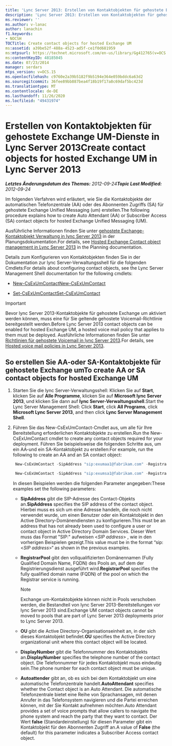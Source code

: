 ```yaml
---
title: 'Lync Server 2013: Erstellen von Kontaktobjekten für gehostete Exchange UM-Dienste'
description: 'Lync Server 2013: Erstellen von Kontaktobjekten für gehostete Exchange um.'
ms.reviewer: ''
ms.author: v-lanac
author: lanachin
f1.keywords:
- NOCSH
TOCTitle: Create contact objects for hosted Exchange UM
ms:assetid: a39be52f-488a-4523-ad5f-ce1f0d681959
ms:mtpsurl: https://technet.microsoft.com/en-us/library/Gg412765(v=OCS.15)
ms:contentKeyID: 48185045
ms.date: 07/23/2014
manager: serdars
mtps_version: v=OCS.15
ms.openlocfilehash: c9760e2a39b5182f9b5194e364e059bddc6a63d2
ms.sourcegitcommit: 36fee89bb887bea4f18b19f17a8c69daf5bc423d
ms.translationtype: MT
ms.contentlocale: de-DE
ms.lasthandoff: 11/26/2020
ms.locfileid: "49431974"
---
```

# <a name="create-contact-objects-for-hosted-exchange-um-in-lync-server-2013"></a><span data-ttu-id="d704c-103">Erstellen von Kontaktobjekten für gehostete Exchange UM-Dienste in Lync Server 2013</span><span class="sxs-lookup"><span data-stu-id="d704c-103">Create contact objects for hosted Exchange UM in Lync Server 2013</span></span>

<div data-xmlns="http://www.w3.org/1999/xhtml">

<div class="topic" data-xmlns="http://www.w3.org/1999/xhtml" data-msxsl="urn:schemas-microsoft-com:xslt" data-cs="https://msdn.microsoft.com/">

<div data-asp="https://msdn2.microsoft.com/asp">



</div>

<div id="mainSection">

<div id="mainBody"><span data-ttu-id="d704c-104">

<span> </span></span><span class="sxs-lookup"><span data-stu-id="d704c-104">

<span> </span></span></span>

<span data-ttu-id="d704c-105">_**Letztes Änderungsdatum des Themas:** 2012-09-24_</span><span class="sxs-lookup"><span data-stu-id="d704c-105">_**Topic Last Modified:** 2012-09-24_</span></span>

<span data-ttu-id="d704c-106">Im folgenden Verfahren wird erläutert, wie Sie die Kontaktobjekte der automatischen Telefonzentrale (AA) oder des Abonnenten Zugriffs (SA) für gehostete Exchange Unified Messaging (um) erstellen.</span><span class="sxs-lookup"><span data-stu-id="d704c-106">The following procedure explains how to create Auto Attendant (AA) or Subscriber Access (SA) contact objects for hosted Exchange Unified Messaging (UM).</span></span>

<span data-ttu-id="d704c-107">Ausführliche Informationen finden Sie unter [gehostete Exchange-Kontaktobjekt Verwaltung in lync Server 2013](lync-server-2013-hosted-exchange-contact-object-management.md) in der Planungsdokumentation.</span><span class="sxs-lookup"><span data-stu-id="d704c-107">For details, see [Hosted Exchange Contact object management in Lync Server 2013](lync-server-2013-hosted-exchange-contact-object-management.md) in the Planning documentation.</span></span>

<span data-ttu-id="d704c-108">Details zum Konfigurieren von Kontaktobjekten finden Sie in der Dokumentation zur lync Server-Verwaltungsshell für die folgenden Cmdlets:</span><span class="sxs-lookup"><span data-stu-id="d704c-108">For details about configuring contact objects, see the Lync Server Management Shell documentation for the following cmdlets:</span></span>

  - [<span data-ttu-id="d704c-109">New-CsExUmContact</span><span class="sxs-lookup"><span data-stu-id="d704c-109">New-CsExUmContact</span></span>](https://docs.microsoft.com/powershell/module/skype/New-CsExUmContact)

  - [<span data-ttu-id="d704c-110">Set-CsExUmContact</span><span class="sxs-lookup"><span data-stu-id="d704c-110">Set-CsExUmContact</span></span>](https://docs.microsoft.com/powershell/module/skype/Set-CsExUmContact)

<div class=" ">


> [!IMPORTANT]  
> <span data-ttu-id="d704c-111">Bevor lync Server 2013-Kontaktobjekte für gehostete Exchange um aktiviert werden können, muss eine für Sie geltende gehostete Voicemail-Richtlinie bereitgestellt werden.</span><span class="sxs-lookup"><span data-stu-id="d704c-111">Before Lync Server 2013 contact objects can be enabled for hosted Exchange UM, a hosted voice mail policy that applies to them must be deployed.</span></span> <span data-ttu-id="d704c-112">Ausführliche Informationen finden Sie unter <A href="lync-server-2013-hosted-voice-mail-policies.md">Richtlinien für gehostete Voicemail in lync Server 2013</A>.</span><span class="sxs-lookup"><span data-stu-id="d704c-112">For details, see <A href="lync-server-2013-hosted-voice-mail-policies.md">Hosted voice mail policies in Lync Server 2013</A>.</span></span>



</div>

<div>

## <a name="to-create-aa-or-sa-contact-objects-for-hosted-exchange-um"></a><span data-ttu-id="d704c-113">So erstellen Sie AA-oder SA-Kontaktobjekte für gehostete Exchange um</span><span class="sxs-lookup"><span data-stu-id="d704c-113">To create AA or SA contact objects for hosted Exchange UM</span></span>

1.  <span data-ttu-id="d704c-114">Starten Sie die lync Server-Verwaltungsshell: Klicken Sie auf **Start**, klicken Sie auf **Alle Programme**, klicken Sie auf **Microsoft lync Server 2013**, und klicken Sie dann auf **lync Server-Verwaltungsshell**.</span><span class="sxs-lookup"><span data-stu-id="d704c-114">Start the Lync Server Management Shell: Click **Start**, click **All Programs**, click **Microsoft Lync Server 2013**, and then click **Lync Server Management Shell**.</span></span>

2.  <span data-ttu-id="d704c-115">Führen Sie das New-CsExUmContact-Cmdlet aus, um alle für Ihre Bereitstellung erforderlichen Kontaktobjekte zu erstellen.</span><span class="sxs-lookup"><span data-stu-id="d704c-115">Run the New-CsExUmContact cmdlet to create any contact objects required for your deployment.</span></span> <span data-ttu-id="d704c-116">Führen Sie beispielsweise die folgenden Schritte aus, um ein AA-und ein SA-Kontaktobjekt zu erstellen:</span><span class="sxs-lookup"><span data-stu-id="d704c-116">For example, run the following to create an AA and an SA contact object:</span></span>
    
       ```powershell
        New-CsExUmContact -SipAddress "sip:exumaa1@fabrikam.com" -RegistrarPool "RedmondPool.litwareinc.com" -OU "HostedExUM Integration" -DisplayNumber "+14255550101" -AutoAttendant $True
       ```
    
       ```powershell
        New-CsExUmContact -SipAddress "sip:exumsa1@fabrikam.com" -RegistrarPool "RedmondPool.litwareinc.com" -OU "HostedExUM Integration" -DisplayNumber "+14255550101"
       ```
    
    <span data-ttu-id="d704c-117">In diesen Beispielen werden die folgenden Parameter angegeben:</span><span class="sxs-lookup"><span data-stu-id="d704c-117">These examples set the following parameters:</span></span>
    
      - <span data-ttu-id="d704c-118">**SipAddress** gibt die SIP-Adresse des Contact-Objekts an.</span><span class="sxs-lookup"><span data-stu-id="d704c-118">**SipAddress** specifies the SIP address of the contact object.</span></span> <span data-ttu-id="d704c-119">Hierbei muss es sich um eine Adresse handeln, die noch nicht verwendet wurde, um einen Benutzer oder ein Kontaktobjekt in den Active Directory-Domänendiensten zu konfigurieren.</span><span class="sxs-lookup"><span data-stu-id="d704c-119">This must be an address that has not already been used to configure a user or contact object in Active Directory Domain Services.</span></span> <span data-ttu-id="d704c-120">Dieser Wert muss das Format "SIP:" aufweisen \<*SIP address*\> , wie in den vorherigen Beispielen gezeigt.</span><span class="sxs-lookup"><span data-stu-id="d704c-120">This value must be in the format “sip:\<*SIP address*\>“ as shown in the previous examples.</span></span>
    
      - <span data-ttu-id="d704c-121">**RegistrarPool** gibt den vollqualifizierten Domänennamen (Fully Qualified Domain Name, FQDN) des Pools an, auf dem der Registrierungsdienst ausgeführt wird.</span><span class="sxs-lookup"><span data-stu-id="d704c-121">**RegistrarPool** specifies the fully qualified domain name (FQDN) of the pool on which the Registrar service is running.</span></span>
        
        <div class=" ">
        

        > [!NOTE]  
        > <span data-ttu-id="d704c-122">Exchange um-Kontaktobjekte können nicht in Pools verschoben werden, die Bestandteil von lync Server 2013-Bereitstellungen vor lync Server 2013 sind.</span><span class="sxs-lookup"><span data-stu-id="d704c-122">Exchange UM contact objects cannot be moved to pools that are part of Lync Server 2013 deployments prior to Lync Server 2013.</span></span>

        
        </div>
    
      - <span data-ttu-id="d704c-123">**OU** gibt die Active Directory-Organisationseinheit an, in der sich dieses Kontaktobjekt befindet.</span><span class="sxs-lookup"><span data-stu-id="d704c-123">**OU** specifies the Active Directory organizational unit where this contact object will be located.</span></span>
    
      - <span data-ttu-id="d704c-124">**DisplayNumber** gibt die Telefonnummer des Kontaktobjekts an.</span><span class="sxs-lookup"><span data-stu-id="d704c-124">**DisplayNumber** specifies the telephone number of the contact object.</span></span> <span data-ttu-id="d704c-125">Die Telefonnummer für jedes Kontaktobjekt muss eindeutig sein.</span><span class="sxs-lookup"><span data-stu-id="d704c-125">The phone number for each contact object must be unique.</span></span>
    
      - <span data-ttu-id="d704c-126">**Autoattender** gibt an, ob es sich bei dem Kontaktobjekt um eine automatische Telefonzentrale handelt.</span><span class="sxs-lookup"><span data-stu-id="d704c-126">**AutoAttendant** specifies whether the Contact object is an Auto Attendant.</span></span> <span data-ttu-id="d704c-127">Die automatische Telefonzentrale bietet eine Reihe von Sprachansagen, mit denen Anrufer in das Telefonsystem navigieren und die Partei erreichen können, mit der Sie Kontakt aufnehmen möchten.</span><span class="sxs-lookup"><span data-stu-id="d704c-127">Auto Attendant provides a set of voice prompts that allow callers to navigate the phone system and reach the party that they want to contact.</span></span> <span data-ttu-id="d704c-128">Der Wert **false** (Standardeinstellung) für diesen Parameter gibt ein Kontaktobjekt für den Abonnenten Zugriff an.</span><span class="sxs-lookup"><span data-stu-id="d704c-128">A value of **False** (the default) for this parameter indicates a Subscriber Access contact object.</span></span>

<span data-ttu-id="d704c-129"></div>

</div>

<span> </span>

</div>

</div>

</span><span class="sxs-lookup"><span data-stu-id="d704c-129"></div>

</div>

<span> </span>

</div>

</div>

</span></span></div>

